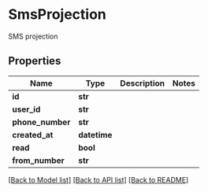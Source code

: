 # SmsProjection

SMS projection
## Properties
Name | Type | Description | Notes
------------ | ------------- | ------------- | -------------
**id** | **str** |  | 
**user_id** | **str** |  | 
**phone_number** | **str** |  | 
**created_at** | **datetime** |  | 
**read** | **bool** |  | 
**from_number** | **str** |  | 

[[Back to Model list]](../README#documentation-for-models) [[Back to API list]](../README#documentation-for-api-endpoints) [[Back to README]](../README)


